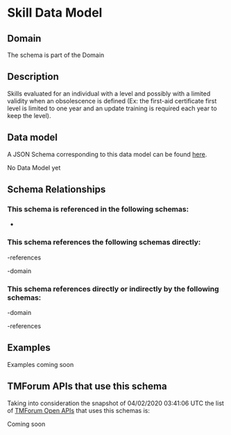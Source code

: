 # Skill Data Model

## Domain

The  schema is part of the  Domain

## Description

Skills evaluated for an individual with a level and possibly with a limited validity when an obsolescence is defined (Ex: the first-aid certificate first level is limited to one year and an update training is required each year to keep the level).

## Data model

A JSON Schema corresponding to this data model can be found
[here](https://github.com/tmforum-rand/schemas/blob/candidates/EngagedParty/Skill.schema.json).

No Data Model yet

## Schema Relationships

### This schema is referenced in the following schemas:

-

### This schema references the following schemas directly:

-references

-domain

### This schema references directly or indirectly by the following schemas:

-domain

-references



## Examples

Examples coming soon

## TMForum APIs that use this schema

Taking into consideration the snapshot of 04/02/2020 03:41:06 UTC the list of [TMForum Open APIs](https://www.tmforum.org/open-apis/) that uses this schemas is:

Coming soon